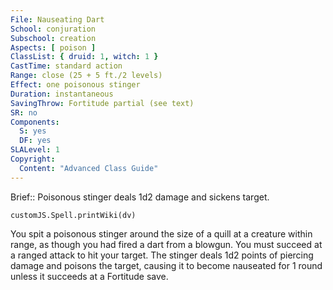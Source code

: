 ```yaml
---
File: Nauseating Dart
School: conjuration
Subschool: creation
Aspects: [ poison ]
ClassList: { druid: 1, witch: 1 }
CastTime: standard action
Range: close (25 + 5 ft./2 levels)
Effect: one poisonous stinger
Duration: instantaneous
SavingThrow: Fortitude partial (see text)
SR: no
Components:
  S: yes
  DF: yes
SLALevel: 1
Copyright:
  Content: "Advanced Class Guide"
---
```

Brief:: Poisonous stinger deals 1d2 damage and sickens target.

```dataviewjs
customJS.Spell.printWiki(dv)
```

You spit a poisonous stinger around the size of a quill at a creature within range, as though you had fired a dart from a blowgun. You must succeed at a ranged attack to hit your target. The stinger deals 1d2 points of piercing damage and poisons the target, causing it to become nauseated for 1 round unless it succeeds at a Fortitude save.

